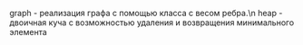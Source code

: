 graph - реализация графа с помощью класса с весом ребра.\n
heap - двоичная куча с возможностью удаления и возвращения минимального элемента

